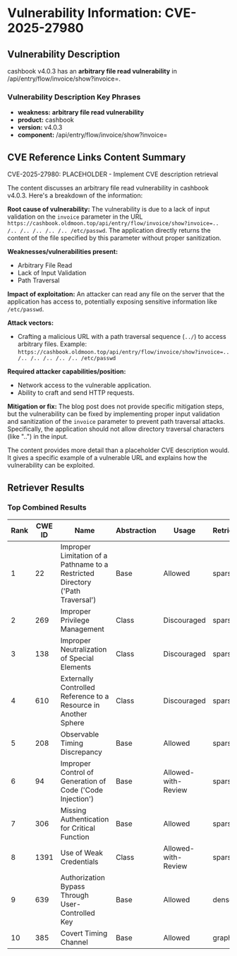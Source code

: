 # Vulnerability Information: CVE-2025-27980

## Vulnerability Description
cashbook v4.0.3 has an **arbitrary file read vulnerability** in /api/entry/flow/invoice/show?invoice=.

### Vulnerability Description Key Phrases
- **weakness:** **arbitrary file read vulnerability**
- **product:** cashbook
- **version:** v4.0.3
- **component:** /api/entry/flow/invoice/show?invoice=

## CVE Reference Links Content Summary
CVE-2025-27980: PLACEHOLDER - Implement CVE description retrieval

The content discusses an arbitrary file read vulnerability in cashbook v4.0.3. Here's a breakdown of the information:

**Root cause of vulnerability:**
The vulnerability is due to a lack of input validation on the `invoice` parameter in the URL `https://cashbook.oldmoon.top/api/entry/flow/invoice/show?invoice=.. /.. /.. /.. /.. /.. /etc/passwd`. The application directly returns the content of the file specified by this parameter without proper sanitization.

**Weaknesses/vulnerabilities present:**
*   Arbitrary File Read
*   Lack of Input Validation
*   Path Traversal

**Impact of exploitation:**
An attacker can read any file on the server that the application has access to, potentially exposing sensitive information like `/etc/passwd`.

**Attack vectors:**
*   Crafting a malicious URL with a path traversal sequence (`../`) to access arbitrary files.  Example: `https://cashbook.oldmoon.top/api/entry/flow/invoice/show?invoice=.. /.. /.. /.. /.. /.. /etc/passwd`

**Required attacker capabilities/position:**
*   Network access to the vulnerable application.
*   Ability to craft and send HTTP requests.

**Mitigation or fix:**
The blog post does not provide specific mitigation steps, but the vulnerability can be fixed by implementing proper input validation and sanitization of the `invoice` parameter to prevent path traversal attacks.  Specifically, the application should not allow directory traversal characters (like "..") in the input.

The content provides more detail than a placeholder CVE description would. It gives a specific example of a vulnerable URL and explains how the vulnerability can be exploited.

## Retriever Results

### Top Combined Results

| Rank | CWE ID | Name | Abstraction | Usage  | Retrievers | Individual Scores |
|------|--------|------|-------------|-------|------------|-------------------|
| 1 | 22 | Improper Limitation of a Pathname to a Restricted Directory ('Path Traversal') | Base | Allowed | sparse | 0.079 |
| 2 | 269 | Improper Privilege Management | Class | Discouraged | sparse | 0.072 |
| 3 | 138 | Improper Neutralization of Special Elements | Class | Discouraged | sparse | 0.072 |
| 4 | 610 | Externally Controlled Reference to a Resource in Another Sphere | Class | Discouraged | sparse | 0.071 |
| 5 | 208 | Observable Timing Discrepancy | Base | Allowed | sparse | 0.070 |
| 6 | 94 | Improper Control of Generation of Code ('Code Injection') | Base | Allowed-with-Review | sparse | 0.070 |
| 7 | 306 | Missing Authentication for Critical Function | Base | Allowed | sparse | 0.069 |
| 8 | 1391 | Use of Weak Credentials | Class | Allowed-with-Review | sparse | 0.069 |
| 9 | 639 | Authorization Bypass Through User-Controlled Key | Base | Allowed | dense | 0.488 |
| 10 | 385 | Covert Timing Channel | Base | Allowed | graph | 0.002 |

